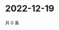 # 2022-12-19

共 0 条

<!-- BEGIN WEIBO -->
<!-- 最后更新时间 Mon Dec 19 2022 14:06:53 GMT+0800 (China Standard Time) -->

<!-- END WEIBO -->
